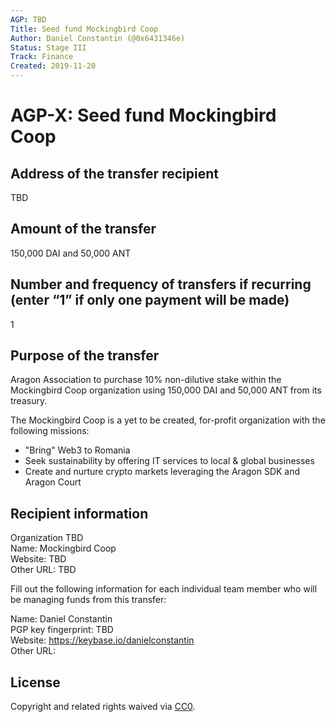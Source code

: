 ```yaml
---
AGP: TBD
Title: Seed fund Mockingbird Coop
Author: Daniel Constantin (@0x6431346e)
Status: Stage III
Track: Finance
Created: 2019-11-20
---
```


# AGP-X: Seed fund Mockingbird Coop

## Address of the transfer recipient

TBD

## Amount of the transfer

150,000 DAI and 50,000 ANT

## Number and frequency of transfers if recurring (enter “1” if only one payment will be made)

1

## Purpose of the transfer

Aragon Association to purchase 10% non-dilutive stake within the Mockingbird Coop organization using 150,000 DAI and 50,000 ANT from its treasury.

The Mockingbird Coop is a yet to be created, for-profit organization with the following missions:

- "Bring" Web3 to Romania
- Seek sustainability by offering IT services to local & global businesses
- Create and nurture crypto markets leveraging the Aragon SDK and Aragon Court

## Recipient information

Organization TBD  
Name: Mockingbird Coop  
Website: TBD  
Other URL: TBD  

Fill out the following information for each individual team member who will be managing funds from this transfer:

Name: Daniel Constantin  
PGP key fingerprint: TBD  
Website: <https://keybase.io/danielconstantin>  
Other URL:  

## License

Copyright and related rights waived via [CC0](https://creativecommons.org/publicdomain/zero/1.0/).
